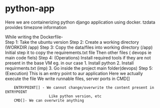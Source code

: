 # python-app

Here we are containerizing python django application using docker.
tzdata provides timezone information

While writing the Dockerfile- <br>
Step 1: Take the ubuntu version
Step 2: Create a working directory (WORKDIR /app)
Step 3: Copy the data/files into working directory (/app)
        Initial step it to copy the requirements.txt file
        Then other files ( devops ie main code fiels)
Step 4: (Operations)
        Install required tools if they are not present in the base VM
        eg. in our case
        1. Install python 
        2. Install requirments.txt (imp)
        3. Go inside the project main folder(devops)
Step 5: (Execution)
        This is an entry point to aur application
        Here we actually execute the file 
        We write runnable files, server ports in CMD[]

        ENTRYPOINT[] - We cannot change/overwrite the content present in ENTRYPOINT
                        Like python version, etc
        CMD[]- We can overwrite anything
        
